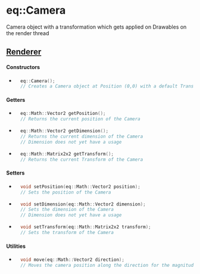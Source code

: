 # eq::Camera

Camera object with a transformation which gets applied on Drawables on the render thread

## [Renderer](../renderer.md)

#### Constructors
- ```cpp
    eq::Camera();
    // Creates a Camera object at Position (0,0) with a default Transform
  ```

#### Getters
- ```cpp
    eq::Math::Vector2 getPosition();
    // Returns the current position of the Camera
  ```

- ```cpp
    eq::Math::Vector2 getDimension();
    // Returns the current dimension of the Camera
    // Dimension does not yet have a usage
  ```

- ```cpp
    eq::Math::Matrix2x2 getTransform();
    // Returns the current Transform of the Camera
  ```

#### Setters
- ```cpp
    void setPosition(eq::Math::Vector2 position);
    // Sets the position of the Camera
  ```

- ```cpp
    void setDimension(eq::Math::Vector2 dimension);
    // Sets the dimension of the Camera
    // Dimension does not yet have a usage
  ```

- ```cpp
    void setTransform(eq::Math::Matrix2x2 transform);
    // Sets the transform of the Camera
  ```

#### Utilities
- ```cpp
    void move(eq::Math::Vector2 direction);
    // Moves the camera position along the direction for the magnitude of the direction
  ```
